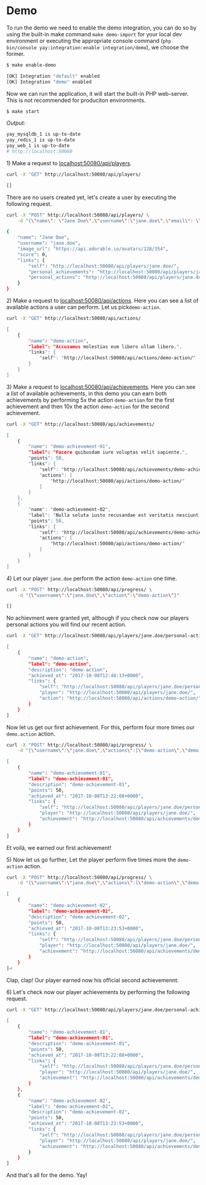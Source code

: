 # Demo #

To run the demo we need to enable the demo integration, you can do so by using the built-in make command `make demo-import` for your local dev environment or executing the appropriate console command (`php bin/console yay:integration:enable integration/demo`), we choose the former.

```bash
$ make enable-demo

[OK] Integration "default" enabled
[OK] Integration "demo" enabled
```

Now we can run the application, it will start the built-in PHP web-server. This is not recommended for produciton environments.
```bash
$ make start
```
_Output:_
```bash
yay_mysqldb_1 is up-to-date
yay_redis_1 is up-to-date
yay_web_1 is up-to-date
# http://localhost:50080
```

1\) Make a request to [localhost:50080/api/players](http://localhost:50080/api/players).
```bash
curl -X "GET" http://localhost:50080/api/players/

[]
```

There are no users created yet, let's create a user by executing the following request.
```bash
curl -X "POST" http://localhost:50080/api/players/ \
    -d "{\"name\": \"Jane Doe\",\"username\":\"jane.doe\",\"email\": \"jane.doe@example.org\",\"image_url\":\"https://api.adorable.io/avatars/128/354\"}"

{
    "name": "Jane Doe",
    "username": "jane.doe",
    "image_url": "https://api.adorable.io/avatars/128/354",
    "score": 0,
    "links": {
        "self": "http://localhost:50080/api/players/jane.doe/",
        "personal_achievements": "http://localhost:50080/api/players/jane.doe/personal-achievements/",
        "personal_actions": "http://localhost:50080/api/players/jane.doe/personal-actions/"
    }
}
```

2\) Make a request to [localhost:50080/api/actions](http://localhost:50080/api/actions). Here you can see a list of available actions a user can perform. Let us pick`demo-action`.
```bash
curl -X "GET" http://localhost:50080/api/actions/

[
    {
        "name": "demo-action",
        "label": "Accusamus molestias eum libero ullam libero.",
        "links": {
            "self": "http://localhost:50080/api/actions/demo-action/"
        }
    }
]
```

3\) Make a request to [localhost:50080/api/achievements](http://localhost:50080/api/achievements).
Here you can see a list of available achievements, in this demo you can earn both achievements by
performing 5x the action `demo-action` for the first achievement and then 10x the
action `demo-action` for the second achievement.

```bash
curl -X "GET" http://localhost:50080/api/achievements/

[
    {
        "name": "demo-achievement-01",
        "label": "Facere quibusdam iure voluptas velit sapiente.",
        "points": 50,
        "links": {
            "self": "http://localhost:50080/api/achievements/demo-achievement-01/",
            "actions": [
                "http://localhost:50080/api/actions/demo-action/"
            ]
        }
    },
    {
        "name": "demo-achievement-02",
        "label": "Nulla soluta iusto recusandae est veritatis nesciunt sequi.",
        "points": 50,
        "links": {
            "self": "http://localhost:50080/api/achievements/demo-achievement-02/",
            "actions": [
                "http://localhost:50080/api/actions/demo-action/"
            ]
        }
    }
]
```

4\) Let our player `jane.doe` perform the action `demo-action` one time.
```bash
curl -X "POST" http://localhost:50080/api/progress/ \
    -d "{\"username\":\"jane.doe\",\"action\":\"demo-action\"}"

[]
```

No achievment were granted yet, although if you check now our players personal actions you will find our recent action.
```bash
curl -X "GET" http://localhost:50080/api/players/jane.doe/personal-actions

[
    {
        "name": "demo-action",
        "label": "demo-action",
        "description": "demo-action",
        "achieved_at": "2017-10-08T12:48:13+0000",
        "links": {
            "self": "http://localhost:50080/api/players/jane.doe/personal-actions/",
            "player": "http://localhost:50080/api/players/jane.doe/",
            "action": "http://localhost:50080/api/actions/demo-action/"
        }
    }
]
```

Now let us get our first achievement. For this, perform four more times our `demo.action` action.
```bash
curl -X "POST" http://localhost:50080/api/progress/ \
    -d "{\"username\":\"jane.doe\",\"actions\":[\"demo-action\",\"demo-action\",\"demo-action\",\"demo-action\"]}"

[
    {
        "name": "demo-achievement-01",
        "label": "demo-achievement-01",
        "description": "demo-achievement-01",
        "points": 50,
        "achieved_at": "2017-10-08T13:22:08+0000",
        "links": {
            "self": "http://localhost:50080/api/players/jane.doe/personal-achievements/",
            "player": "http://localhost:50080/api/players/jane.doe/",
            "achievement": "http://localhost:50080/api/achievements/demo-achievement-01/"
        }
    }
]
```
Et voilà, we earned our first achievement!

5\) Now let us go further, Let the player perform five times more the `demo-action` action.
```bash
curl -X "POST" http://localhost:50080/api/progress/ \
    -d "{\"username\":\"jane.doe\",\"actions\":[\"demo-action\",\"demo-action\",\"demo-action\",\"demo-action\",\"demo-action\",\"demo-action\"]}"

[
    {
        "name": "demo-achievement-02",
        "label": "demo-achievement-02",
        "description": "demo-achievement-02",
        "points": 50,
        "achieved_at": "2017-10-08T13:23:53+0000",
        "links": {
            "self": "http://localhost:50080/api/players/jane.doe/personal-achievements/",
            "player": "http://localhost:50080/api/players/jane.doe/",
            "achievement": "http://localhost:50080/api/achievements/demo-achievement-02/"
        }
    }
]⏎
```

Clap, clap! Our player earned now his official second achievemennt.


6\) Let's check now our player achievements by performing the following request.
```bash
curl -X "GET" http://localhost:50080/api/players/jane.doe/personal-achievements

[
    {
        "name": "demo-achievement-01",
        "label": "demo-achievement-01",
        "description": "demo-achievement-01",
        "points": 50,
        "achieved_at": "2017-10-08T13:22:08+0000",
        "links": {
            "self": "http://localhost:50080/api/players/jane.doe/personal-achievements/",
            "player": "http://localhost:50080/api/players/jane.doe/",
            "achievement": "http://localhost:50080/api/achievements/demo-achievement-01/"
        }
    },
    {
        "name": "demo-achievement-02",
        "label": "demo-achievement-02",
        "description": "demo-achievement-02",
        "points": 50,
        "achieved_at": "2017-10-08T13:23:53+0000",
        "links": {
            "self": "http://localhost:50080/api/players/jane.doe/personal-achievements/",
            "player": "http://localhost:50080/api/players/jane.doe/",
            "achievement": "http://localhost:50080/api/achievements/demo-achievement-02/"
        }
    }
]
```

And that's all for the demo. Yay!
